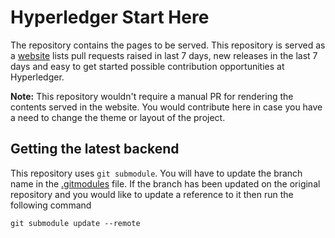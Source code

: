 # Hyperledger Start Here

The repository contains the pages to be served. This repository is served
as a [website](https://start-here.hyperledger.org)
lists pull requests raised in last 7 days, new releases in the last 7 days
and easy to get started possible contribution opportunities at Hyperledger.

**Note:** This repository wouldn't require a manual PR for rendering
the contents served in the website. You would contribute here in case you
have a need to change the theme or layout of the project.

## Getting the latest backend

This repository uses `git submodule`. You will have to update the branch
name in the [.gitmodules](.gitmodules) file. If the branch has been updated
on the original repository and you would like to update a reference to it
then run the following command

```
git submodule update --remote
```
